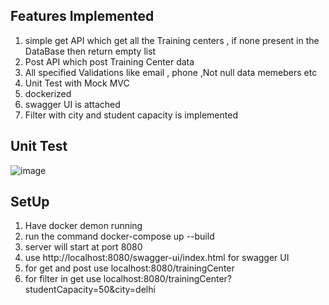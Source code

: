 ## Features Implemented 

1) simple get API which get all the Training centers , if none present in the DataBase then return empty list 
 2) Post API which post Training Center data 
3) All specified Validations like email , phone  ,Not null  data memebers etc 
4) Unit Test with Mock MVC 
5) dockerized 
6) swagger UI is attached
7) Filter  with city  and student capacity is implemented 

## Unit Test 
![image](https://github.com/Abhijeet103/Backend_Traini8_Abhijeet_Jha/assets/93581505/593ad915-a67e-4163-8b9a-8434450bb0ea)



## SetUp 

1) Have docker demon running 
2) run the command  docker-compose up --build     
3) server will  start at port 8080
4) use  http://localhost:8080/swagger-ui/index.html  for swagger UI
5) for get and post use localhost:8080/trainingCenter
6) for filter in get use localhost:8080/trainingCenter?studentCapacity=50&city=delhi
